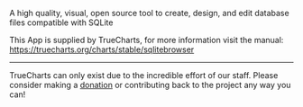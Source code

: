 A high quality, visual, open source tool to create, design, and edit database files compatible with SQLite

This App is supplied by TrueCharts, for more information visit the manual: https://truecharts.org/charts/stable/sqlitebrowser

---

TrueCharts can only exist due to the incredible effort of our staff.
Please consider making a [donation](https://truecharts.org/docs/about/sponsor) or contributing back to the project any way you can!
